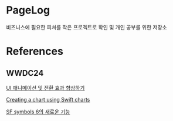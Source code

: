 # PageLog

비즈니스에 필요한 피쳐를 작은 프로젝트로 확인
및 개인 공부를 위한 저장소


# References

## WWDC24
[UI 애니메이션 및 전환 효과 향상하기](https://developer.apple.com/kr/videos/play/wwdc2024/10145/)

[Creating a chart using Swift charts](https://developer.apple.com/documentation/charts/creating-a-chart-using-swift-charts)

[SF symbols 6의 새로운 기능](https://developer.apple.com/kr/videos/play/wwdc2024/10188/)
